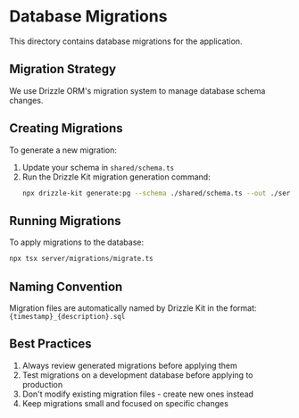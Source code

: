 # Database Migrations

This directory contains database migrations for the application.

## Migration Strategy

We use Drizzle ORM's migration system to manage database schema changes.

## Creating Migrations

To generate a new migration:

1. Update your schema in `shared/schema.ts`
2. Run the Drizzle Kit migration generation command:
   ```bash
   npx drizzle-kit generate:pg --schema ./shared/schema.ts --out ./server/migrations/sql
   ```

## Running Migrations

To apply migrations to the database:

```bash
npx tsx server/migrations/migrate.ts
```

## Naming Convention

Migration files are automatically named by Drizzle Kit in the format:
`{timestamp}_{description}.sql`

## Best Practices

1. Always review generated migrations before applying them
2. Test migrations on a development database before applying to production
3. Don't modify existing migration files - create new ones instead
4. Keep migrations small and focused on specific changes